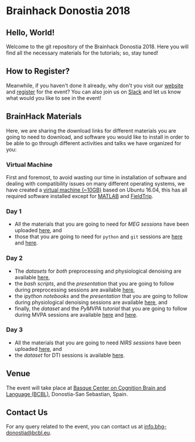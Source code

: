 # Brainhack Donostia 2018

## Hello, World!
Welcome to the git repository of the Brainhack Donostia 2018. Here you will find all the necessary materials for the tutorials; so, stay tuned!

## How to Register?
Meanwhile, if you haven't done it already, why don't you visit our [website](http://www.bcbl.eu/events/BrainHackDonostia2018) and [register](http://www.bcbl.eu/events/BrainhackDonostia2018/en/registration/ "Register") for the event? You can also join us on [Slack](https://brainhack.slack.com/messages/bhg18-donostia "Slack Channel") and let us know what would you like to see in the event!

## BrainHack Materials
Here, we are sharing the download links for different materials you are going to need to download, and software you would like to install in order to be able to go through different activities and talks we have organized for you:

### Virtual Machine
First and foremost, to avoid wasting our time in installation of software and dealing with compatibility issues on many different operating systems, we have created a [virtual machine (~10GB)](https://drive.google.com/open?id=1NVSNP--MPWLiJDeSatw7WPuVPtGUoBew) based on Ubuntu 16.04, this has all required software installed except for [MATLAB](https://es.mathworks.com/products/matlab.html) and [FieldTrip](http://www.fieldtriptoolbox.org/).

### Day 1
* All the materials that you are going to need for *MEG sessions* have been uploaded [here](https://drive.google.com/drive/folders/1rJE7pCIAXI_Zk0yXVERBA-Dai3_FGrQW), and
* those that you are going to need for `python` and `git` sessions are [here](python/) and [here](git-and-github/).

### Day 2
* The *datasets* for *both* preprocessing and physiological denoising are available [here](https://drive.google.com/drive/folders/1du379mUZjVt1l5nePljCYSe7dCrS6LOc),
* the *bash scripts*, and the *presentation* that you are going to follow during preprocessing sessions are available [here](preprocessing/),
* the *ipython notebooks* and the *presentation* that you are going to follow during physiological denoising sessions are available [here](physiological-denoising/), and 
* finally, the *dataset* and the *PyMVPA tutorial* that you are going to follow during MVPA sessions are available [here](http://data.pymvpa.org/datasets/tutorial_data/tutorial_data-0.2.tar.gz) and [here](http://www.pymvpa.org/tutorial.html). 

### Day 3
* All the materials that you are going to need *NIRS sessions* have been uploaded [here](https://drive.google.com/drive/folders/1rJE7pCIAXI_Zk0yXVERBA-Dai3_FGrQW), and
* the *dataset* for DTI sessions is available [here](https://drive.google.com/drive/folders/1du379mUZjVt1l5nePljCYSe7dCrS6LOc).

## Venue
The event will take place at [Basque Center on Cognition Brain and Language (BCBL)](https://www.google.es/maps/place/BCBL+-+Basque+Center+on+Cognition,+Brain+and+Language/@43.294269,-1.9882887,17z/data=!3m1!4b1!4m5!3m4!1s0xd51afe05db924a1:0xaa992e65461e64d7!8m2!3d43.294269!4d-1.9861), Donostia-San Sebastian, Spain.

## Contact Us
For any query related to the event, you can contact us at [info.bhg-donostia@bcbl.eu](mailto:info.bhg-donostia@bcbl.eu). 
